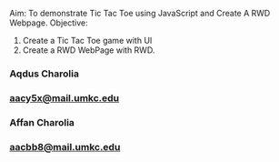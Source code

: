 Aim: To demonstrate Tic Tac Toe using JavaScript and Create A RWD Webpage.
Objective:
1. Create a Tic Tac Toe game with UI
2. Create a RWD WebPage with RWD.

### Aqdus Charolia
### aacy5x@mail.umkc.edu
### Affan Charolia
### aacbb8@mail.umkc.edu
